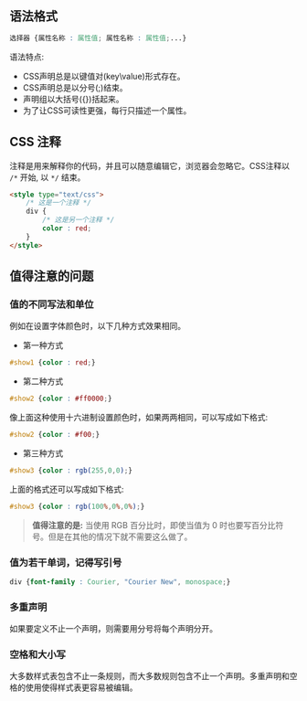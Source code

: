 ## 语法格式

```css
选择器 {属性名称 : 属性值; 属性名称 : 属性值;...}
```

语法特点:

- CSS声明总是以键值对(key\value)形式存在。
- CSS声明总是以分号(;)结束。
- 声明组以大括号({})括起来。
- 为了让CSS可读性更强，每行只描述一个属性。

## CSS 注释

注释是用来解释你的代码，并且可以随意编辑它，浏览器会忽略它。CSS注释以 `/*` 开始, 以 `*/` 结束。

```html
<style type="text/css">	/* 这是一个注释 */	div {		/* 这是另一个注释 */		color : red;	}</style>
```

## 值得注意的问题

### 值的不同写法和单位

例如在设置字体颜色时，以下几种方式效果相同。

- 第一种方式

```css
#show1 {color : red;}
```

- 第二种方式

```css
#show2 {color : #ff0000;}
```

像上面这种使用十六进制设置颜色时，如果两两相同，可以写成如下格式:

```css
#show2 {color : #f00;}
```

- 第三种方式

```css
#show3 {color : rgb(255,0,0);}
```

上面的格式还可以写成如下格式:

```css
#show3 {color : rgb(100%,0%,0%);}
```

> **值得注意的是:** 当使用 RGB 百分比时，即使当值为 0 时也要写百分比符号。但是在其他的情况下就不需要这么做了。

### 值为若干单词，记得写引号

```css
div {font-family : Courier, "Courier New", monospace;}
```

### 多重声明

如果要定义不止一个声明，则需要用分号将每个声明分开。

### 空格和大小写

大多数样式表包含不止一条规则，而大多数规则包含不止一个声明。多重声明和空格的使用使得样式表更容易被编辑。

